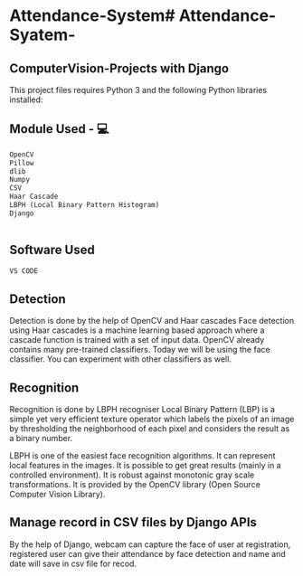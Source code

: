 # Attendance-System# Attendance-Syatem-

## ComputerVision-Projects with Django


This project files requires Python 3 and the following Python libraries installed:

## Module Used - 💻

```python
OpenCV
Pillow
dlib
Numpy
CSV
Haar Cascade
LBPH (Local Binary Pattern Histogram)
Django
 

```

## Software Used 

```python
VS CODE

```


## Detection

Detection is done by the help of OpenCV and Haar cascades
Face detection using Haar cascades is a machine learning based approach where a cascade function is trained with a set of input data. OpenCV already contains many pre-trained classifiers. Today we will be using the face classifier. You can experiment with other classifiers as well.




## Recognition

Recognition is done by LBPH recogniser
Local Binary Pattern (LBP) is a simple yet very efficient texture operator which labels the pixels of an image by thresholding the neighborhood of each pixel and considers the result as a binary number.

LBPH is one of the easiest face recognition algorithms. It can represent local features in the images. It is possible to get great results (mainly in a controlled environment). It is robust against monotonic gray scale transformations. It is provided by the OpenCV library (Open Source Computer Vision Library).

## Manage record in CSV files by Django APIs
By the help of Django, webcam can capture the face of user at registration, registered user can give their attendance by face detection and name and date will save in csv file for recod. 
